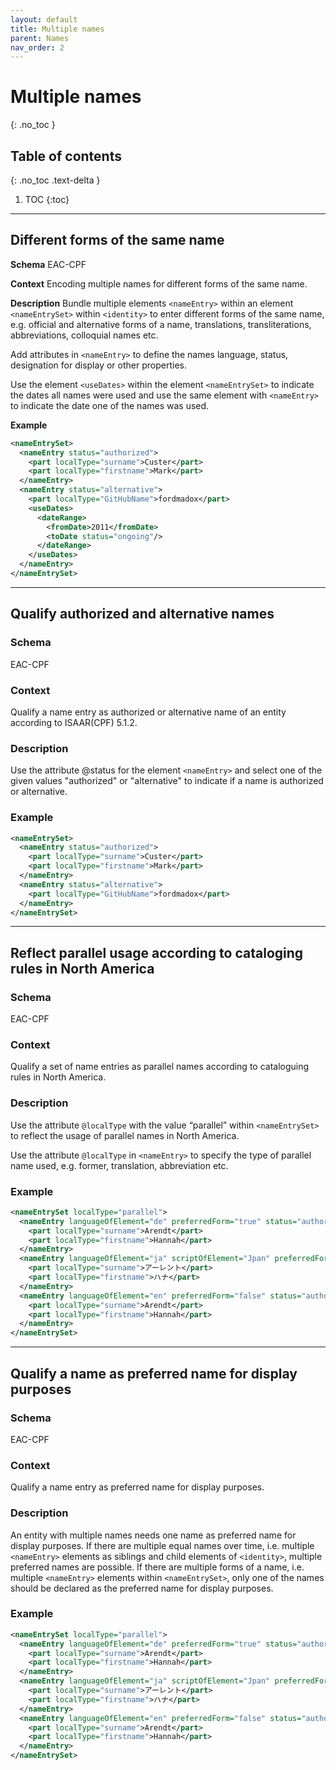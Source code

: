 ```yaml
---
layout: default
title: Multiple names
parent: Names
nav_order: 2
---
```


# Multiple names
{: .no_toc }

## Table of contents
{: .no_toc .text-delta }

1. TOC
{:toc}

---

## Different forms of the same name
**Schema**
EAC-CPF

**Context**
Encoding multiple names for different forms of the same name.

**Description**
Bundle multiple elements `<nameEntry>` within an element `<nameEntrySet>` within `<identity>` to enter different forms of the same name, e.g. official and alternative forms of a name, translations, transliterations, abbreviations, colloquial names etc.

Add attributes in `<nameEntry>`  to define the names language, status, designation for display or other properties. 

Use the element `<useDates>` within the element `<nameEntrySet>` to indicate the dates all names were used and use the same element with `<nameEntry>` to indicate the date one of the names was used.

**Example**
```xml
<nameEntrySet>
  <nameEntry status="authorized">
    <part localType="surname">Custer</part>
    <part localType="firstname">Mark</part>
  </nameEntry>
  <nameEntry status="alternative">
    <part localType="GitHubName">fordmadox</part>
    <useDates>
      <dateRange>
        <fromDate>2011</fromDate>
        <toDate status="ongoing"/>
      </dateRange>
    </useDates>
  </nameEntry>
</nameEntrySet>
```
---
## Qualify authorized and alternative names
### Schema
EAC-CPF
### Context
Qualify a name entry as authorized or alternative name of an entity according to ISAAR(CPF) 5.1.2.
### Description
Use the attribute @status for the element `<nameEntry>` and select one of the given values "authorized" or "alternative" to indicate if a name is authorized or alternative. 
### Example
```xml
<nameEntrySet>
  <nameEntry status="authorized">
    <part localType="surname">Custer</part>
    <part localType="firstname">Mark</part>
  </nameEntry>
  <nameEntry status="alternative">
    <part localType="GitHubName">fordmadox</part>
  </nameEntry>
</nameEntrySet>
```
---
## Reflect parallel usage according to cataloging rules in North America
### Schema
EAC-CPF
### Context
Qualify a set of name entries as parallel names according to cataloguing rules in North America.
### Description
Use the attribute `@localType` with the value “parallel” within `<nameEntrySet>` to reflect the usage of parallel names in North America. 

Use the attribute `@localType` in `<nameEntry>` to specify the type of parallel name used, e.g. former, translation, abbreviation etc.
### Example
```xml
<nameEntrySet localType="parallel">
  <nameEntry languageOfElement="de" preferredForm="true" status="authorized" localType="native">
    <part localType="surname">Arendt</part>
    <part localType="firstname">Hannah</part>
  </nameEntry>
  <nameEntry languageOfElement="ja" scriptOfElement="Jpan" preferredForm="false" status="authorized" localType="translation">
    <part localType="surname">アーレント</part>
    <part localType="firstname">ハナ</part>
  </nameEntry>
  <nameEntry languageOfElement="en" preferredForm="false" status="authorized">
    <part localType="surname">Arendt</part>
    <part localType="firstname">Hannah</part>
  </nameEntry>
</nameEntrySet>
```
---
## Qualify a name as preferred name for display purposes
### Schema
EAC-CPF
### Context
Qualify a name entry as preferred name for display purposes.
### Description
An entity with multiple names needs one name as preferred name for display purposes. If there are multiple equal names over time, i.e. multiple `<nameEntry>` elements as siblings and child elements of `<identity>`, multiple preferred names are possible. If there are multiple forms of a name, i.e. multiple `<nameEntry>` elements within `<nameEntrySet>`, only one of the names should be declared as the preferred name for display purposes.
### Example
```xml
<nameEntrySet localType="parallel">
  <nameEntry languageOfElement="de" preferredForm="true" status="authorized" localType="native">
    <part localType="surname">Arendt</part>
    <part localType="firstname">Hannah</part>
  </nameEntry>
  <nameEntry languageOfElement="ja" scriptOfElement="Jpan" preferredForm="false" status="authorized" localType="translation">
    <part localType="surname">アーレント</part>
    <part localType="firstname">ハナ</part>
  </nameEntry>
  <nameEntry languageOfElement="en" preferredForm="false" status="authorized">
    <part localType="surname">Arendt</part>
    <part localType="firstname">Hannah</part>
  </nameEntry>
</nameEntrySet>
```
